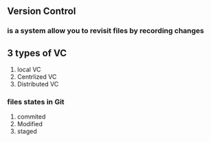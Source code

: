 ## Version Control
### is a system allow you to revisit files by recording changes 

## 3 types of VC
1. local VC
2. Centrlized VC
3. Distributed VC


### files states in Git
1. commited 
2. Modified 
3. staged  